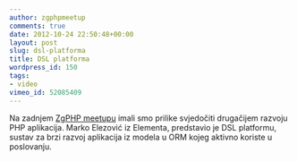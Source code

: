 ```yaml
---
author: zgphpmeetup
comments: true
date: 2012-10-24 22:50:48+00:00
layout: post
slug: dsl-platforma
title: DSL platforma
wordpress_id: 150
tags:
- video
vimeo_id: 52085409
---
```


Na zadnjem [ZgPHP meetupu](http://zgphp.org/2012/10/zgphp-meetup-14-u-nove-ratne-pobjede/) imali smo prilike svjedočiti drugačijem razvoju PHP aplikacija. Marko Elezović iz Elementa, predstavio je DSL platformu, sustav za brzi razvoj aplikacija iz modela u ORM kojeg aktivno koriste u poslovanju.


